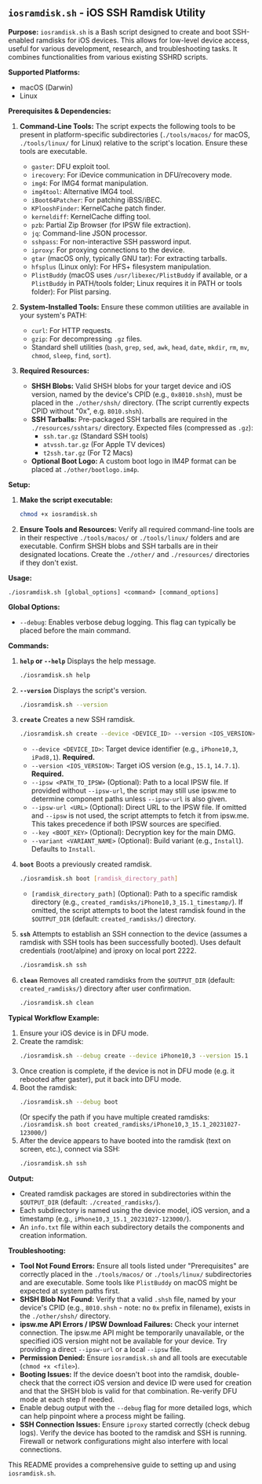 ## `iosramdisk.sh` - iOS SSH Ramdisk Utility

**Purpose:**
`iosramdisk.sh` is a Bash script designed to create and boot SSH-enabled ramdisks for iOS devices. This allows for low-level device access, useful for various development, research, and troubleshooting tasks. It combines functionalities from various existing SSHRD scripts.

**Supported Platforms:**
*   macOS (Darwin)
*   Linux

**Prerequisites & Dependencies:**

1.  **Command-Line Tools:**
    The script expects the following tools to be present in platform-specific subdirectories (`./tools/macos/` for macOS, `./tools/linux/` for Linux) relative to the script's location. Ensure these tools are executable.
    *   `gaster`: DFU exploit tool.
    *   `irecovery`: For iDevice communication in DFU/recovery mode.
    *   `img4`: For IMG4 format manipulation.
    *   `img4tool`: Alternative IMG4 tool.
    *   `iBoot64Patcher`: For patching iBSS/iBEC.
    *   `KPlooshFinder`: KernelCache patch finder.
    *   `kerneldiff`: KernelCache diffing tool.
    *   `pzb`: Partial Zip Browser (for IPSW file extraction).
    *   `jq`: Command-line JSON processor.
    *   `sshpass`: For non-interactive SSH password input.
    *   `iproxy`: For proxying connections to the device.
    *   `gtar` (macOS only, typically GNU tar): For extracting tarballs.
    *   `hfsplus` (Linux only): For HFS+ filesystem manipulation.
    *   `PlistBuddy` (macOS uses `/usr/libexec/PlistBuddy` if available, or a `PlistBuddy` in PATH/tools folder; Linux requires it in PATH or tools folder): For Plist parsing.

2.  **System-Installed Tools:**
    Ensure these common utilities are available in your system's PATH:
    *   `curl`: For HTTP requests.
    *   `gzip`: For decompressing `.gz` files.
    *   Standard shell utilities (`bash`, `grep`, `sed`, `awk`, `head`, `date`, `mkdir`, `rm`, `mv`, `chmod`, `sleep`, `find`, `sort`).

3.  **Required Resources:**
    *   **SHSH Blobs:** Valid SHSH blobs for your target device and iOS version, named by the device's CPID (e.g., `0x8010.shsh`), must be placed in the `./other/shsh/` directory. (The script currently expects CPID without "0x", e.g. `8010.shsh`).
    *   **SSH Tarballs:** Pre-packaged SSH tarballs are required in the `./resources/sshtars/` directory. Expected files (compressed as `.gz`):
        *   `ssh.tar.gz` (Standard SSH tools)
        *   `atvssh.tar.gz` (For Apple TV devices)
        *   `t2ssh.tar.gz` (For T2 Macs)
    *   **Optional Boot Logo:** A custom boot logo in IM4P format can be placed at `./other/bootlogo.im4p`.

**Setup:**

1.  **Make the script executable:**
    ```bash
    chmod +x iosramdisk.sh
    ```
2.  **Ensure Tools and Resources:** Verify all required command-line tools are in their respective `./tools/macos/` or `./tools/linux/` folders and are executable. Confirm SHSH blobs and SSH tarballs are in their designated locations. Create the `./other/` and `./resources/` directories if they don't exist.

**Usage:**

```
./iosramdisk.sh [global_options] <command> [command_options]
```

**Global Options:**
*   `--debug`: Enables verbose debug logging. This flag can typically be placed before the main command.

**Commands:**

1.  **`help` or `--help`**
    Displays the help message.
    ```bash
    ./iosramdisk.sh help
    ```

2.  **`--version`**
    Displays the script's version.
    ```bash
    ./iosramdisk.sh --version
    ```

3.  **`create`**
    Creates a new SSH ramdisk.
    ```bash
    ./iosramdisk.sh create --device <DEVICE_ID> --version <IOS_VERSION> [--ipsw <PATH_TO_IPSW> | --ipsw-url <URL>] [other_options]
    ```
    *   `--device <DEVICE_ID>`: Target device identifier (e.g., `iPhone10,3`, `iPad8,1`). **Required.**
    *   `--version <IOS_VERSION>`: Target iOS version (e.g., `15.1`, `14.7.1`). **Required.**
    *   `--ipsw <PATH_TO_IPSW>` (Optional): Path to a local IPSW file. If provided without `--ipsw-url`, the script may still use ipsw.me to determine component paths unless `--ipsw-url` is also given.
    *   `--ipsw-url <URL>` (Optional): Direct URL to the IPSW file. If omitted and `--ipsw` is not used, the script attempts to fetch it from ipsw.me. This takes precedence if both IPSW sources are specified.
    *   `--key <BOOT_KEY>` (Optional): Decryption key for the main DMG.
    *   `--variant <VARIANT_NAME>` (Optional): Build variant (e.g., `Install`). Defaults to `Install`.

4.  **`boot`**
    Boots a previously created ramdisk.
    ```bash
    ./iosramdisk.sh boot [ramdisk_directory_path]
    ```
    *   `[ramdisk_directory_path]` (Optional): Path to a specific ramdisk directory (e.g., `created_ramdisks/iPhone10,3_15.1_timestamp/`). If omitted, the script attempts to boot the latest ramdisk found in the `$OUTPUT_DIR` (default: `created_ramdisks/`) directory.

5.  **`ssh`**
    Attempts to establish an SSH connection to the device (assumes a ramdisk with SSH tools has been successfully booted). Uses default credentials (root/alpine) and iproxy on local port 2222.
    ```bash
    ./iosramdisk.sh ssh
    ```

6.  **`clean`**
    Removes all created ramdisks from the `$OUTPUT_DIR` (default: `created_ramdisks/`) directory after user confirmation.
    ```bash
    ./iosramdisk.sh clean
    ```

**Typical Workflow Example:**

1.  Ensure your iOS device is in DFU mode.
2.  Create the ramdisk:
    ```bash
    ./iosramdisk.sh --debug create --device iPhone10,3 --version 15.1
    ```
3.  Once creation is complete, if the device is not in DFU mode (e.g. it rebooted after gaster), put it back into DFU mode.
4.  Boot the ramdisk:
    ```bash
    ./iosramdisk.sh --debug boot
    ```
    (Or specify the path if you have multiple created ramdisks: `./iosramdisk.sh boot created_ramdisks/iPhone10,3_15.1_20231027-123000/`)
5.  After the device appears to have booted into the ramdisk (text on screen, etc.), connect via SSH:
    ```bash
    ./iosramdisk.sh ssh
    ```

**Output:**
*   Created ramdisk packages are stored in subdirectories within the `$OUTPUT_DIR` (default: `./created_ramdisks/`).
*   Each subdirectory is named using the device model, iOS version, and a timestamp (e.g., `iPhone10,3_15.1_20231027-123000/`).
*   An `info.txt` file within each subdirectory details the components and creation information.

**Troubleshooting:**
*   **Tool Not Found Errors:** Ensure all tools listed under "Prerequisites" are correctly placed in the `./tools/macos/` or `./tools/linux/` subdirectories and are executable. Some tools like `PlistBuddy` on macOS might be expected at system paths first.
*   **SHSH Blob Not Found:** Verify that a valid `.shsh` file, named by your device's CPID (e.g., `8010.shsh` - note: no `0x` prefix in filename), exists in the `./other/shsh/` directory.
*   **ipsw.me API Errors / IPSW Download Failures:** Check your internet connection. The ipsw.me API might be temporarily unavailable, or the specified iOS version might not be available for your device. Try providing a direct `--ipsw-url` or a local `--ipsw` file.
*   **Permission Denied:** Ensure `iosramdisk.sh` and all tools are executable (`chmod +x <file>`).
*   **Booting Issues:** If the device doesn't boot into the ramdisk, double-check that the correct iOS version and device ID were used for creation and that the SHSH blob is valid for that combination. Re-verify DFU mode at each step if needed.
*   Enable debug output with the `--debug` flag for more detailed logs, which can help pinpoint where a process might be failing.
*   **SSH Connection Issues:** Ensure `iproxy` started correctly (check debug logs). Verify the device has booted to the ramdisk and SSH is running. Firewall or network configurations might also interfere with local connections.

This README provides a comprehensive guide to setting up and using `iosramdisk.sh`.

